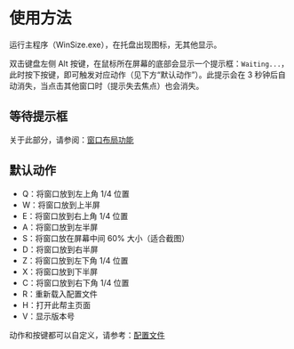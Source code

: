 使用方法
===

运行主程序（WinSize.exe），在托盘出现图标，无其他显示。

双击键盘左侧 <kdb>Alt</kdb> 按键，在鼠标所在屏幕的底部会显示一个提示框：`Waiting...`，此时按下按键，即可触发对应动作（见下方“默认动作”）。此提示会在 3 秒钟后自动消失，当点击其他窗口时（提示失去焦点）也会消失。

## 等待提示框

关于此部分，请参阅：[窗口布局功能](./窗口布局功能.md)

## 默认动作

- Q：将窗口放到左上角 1/4 位置
- W：将窗口放到上半屏
- E：将窗口放到右上角 1/4 位置
- A：将窗口放到左半屏
- S：将窗口放在屏幕中间 60% 大小（适合截图）
- D：将窗口放到右半屏
- Z：将窗口放到左下角 1/4 位置
- X：将窗口放到下半屏
- C：将窗口放到右下角 1/4 位置
- R：重新载入配置文件
- H：打开此帮主页面
- V：显示版本号

动作和按键都可以自定义，请参考：[配置文件](./配置文件.md)